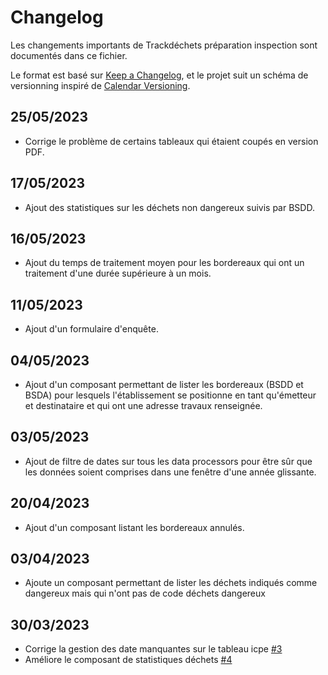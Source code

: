 # Changelog

Les changements importants de Trackdéchets préparation inspection sont documentés dans ce fichier.

Le format est basé sur [Keep a Changelog](https://keepachangelog.com/en/1.0.0/),
et le projet suit un schéma de versionning inspiré de [Calendar Versioning](https://calver.org/).

## 25/05/2023
- Corrige le problème de certains tableaux qui étaient coupés en version PDF.

## 17/05/2023
- Ajout des statistiques sur les déchets non dangereux suivis par BSDD.

## 16/05/2023
- Ajout du temps de traitement moyen pour les bordereaux qui ont un traitement d'une durée supérieure à un mois.

## 11/05/2023
- Ajout d'un formulaire d'enquête.


## 04/05/2023
- Ajout d'un composant permettant de lister les bordereaux (BSDD et BSDA) pour lesquels l'établissement se positionne en tant qu'émetteur et destinataire et qui ont une adresse travaux renseignée.


## 03/05/2023
- Ajout de filtre de dates sur tous les data processors pour être sûr que les données soient 
comprises dans une fenêtre d'une année glissante.

## 20/04/2023
- Ajout d'un composant listant les bordereaux annulés.

## 03/04/2023
- Ajoute un composant permettant de lister les déchets indiqués comme dangereux mais qui n'ont pas de code déchets dangereux

## 30/03/2023
- Corrige la gestion des date manquantes sur le tableau icpe [#3](https://github.com/MTES-MCT/trackdechets-preparation-inspection/pull/3)
- Améliore le composant de statistiques déchets [#4](https://github.com/MTES-MCT/trackdechets-preparation-inspection/pull/4)